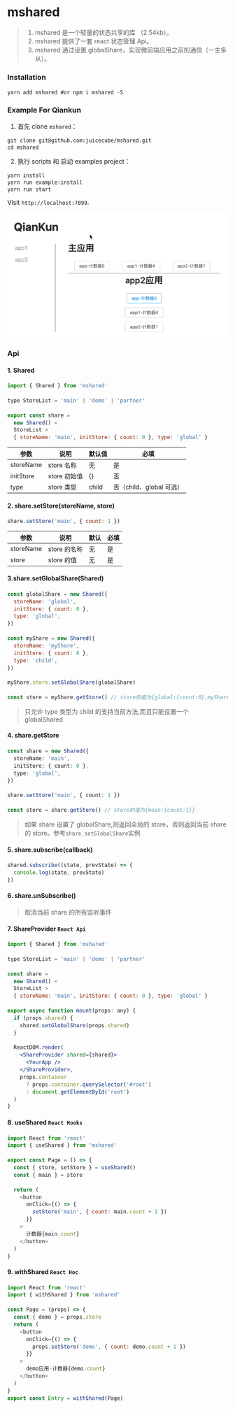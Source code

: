 # mshared

> 1. mshared 是一个轻量的状态共享的库 （2.54kb）。
> 2. mshared 提供了一套 react 状态管理 Api。
> 3. mshared 通过设置 globalShare，实现微前端应用之前的通信（一主多从）。

### Installation

```shell
yarn add mshared #or npm i mshared -S
```

### Example For Qiankun

1. 首先 clone `mshared`：

```shell
git clone git@github.com:juicecube/mshared.git
cd mshared
```

2. 执行 scripts 和 启动 examples project：

```shell
yarn install
yarn run example:install
yarn run start
```

Visit `http://localhost:7099`.

![image-20210401134231848](./doc/demo.gif)

### Api

#### 1. Shared

```js
import { Shared } from 'mshared'

type StoreList = 'main' | 'demo' | 'partner'

export const share =
  new Shared() <
  StoreList >
  { storeName: 'main', initStore: { count: 0 }, type: 'global' }
```

| 参数      | 说明         | 默认值 | 必填                     |
| --------- | ------------ | ------ | ------------------------ |
| storeName | store 名称   | 无     | 是                       |
| initStore | store 初始值 | {}     | 否                       |
| type      | store 类型   | child  | 否（child、global 可选） |

#### 2. share.setStore(storeName, store)

```js
share.setStore('main', { count: 1 })
```

| 参数      | 说明         | 默认 | 必填 |
| --------- | ------------ | ---- | ---- |
| storeName | store 的名称 | 无   | 是   |
| store     | store 的值   | 无   | 是   |

#### 3.share.setGlobalShare(Shared)

```js
const globalShare = new Shared({
  storeName: 'global',
  initStore: { count: 0 },
  type: 'global',
})

const myShare = new Shared({
  storeName: 'myShare',
  initStore: { count: 0 },
  type: 'child',
})

myShare.share.setGlobalShare(globalShare)

const store = myShare.getStore() // store的值为{global:{count:0},myShare:{count:0}}
```

> 只允许 type 类型为 child 的支持当前方法,而且只能设置一个 globalShared

#### 4. share.getStore

```ts
const share = new Shared({
  storeName: 'main',
  initStore: { count: 0 },
  type: 'global',
})

share.setStore('main', { count: 1 })

const store = share.getStore() // store的值为{main:{count:1}}
```

> 如果 share 设置了 globalShare,则返回全局的 store，否则返回当前 share 的 store。参考`share.setGlobalShare`实例

#### 5. share.subscribe(callback)

```js
shared.subscribe((state, prevState) => {
  console.log(state, prevState)
})
```

#### 6. share.unSubscribe()

> 取消当前 share 的所有监听事件

#### 7. ShareProvider `React Api`

```jsx
import { Shared } from 'mshared'

type StoreList = 'main' | 'demo' | 'partner'

const share =
  new Shared() <
  StoreList >
  { storeName: 'main', initStore: { count: 0 }, type: 'global' }

export async function mount(props: any) {
  if (props.shared) {
    shared.setGlobalShare(props.shared)
  }

  ReactDOM.render(
    <ShareProvider shared={shared}>
      <YourApp />
    </ShareProvider>,
    props.container
      ? props.container.querySelector('#root')
      : document.getElementById('root')
  )
}
```

#### 8. useShared `React Hooks`

```js
import React from 'react'
import { useShared } from 'mshared'

export const Page = () => {
  const { store, setStore } = useShared()
  const { main } = store

  return (
    <button
      onClick={() => {
        setStore('main', { count: main.count + 1 })
      }}
    >
      计数器{main.count}
    </button>
  )
}
```

#### 9. withShared `React Hoc`

```js
import React from 'react'
import { withShared } from 'mshared'

const Page = (props) => {
  const { demo } = props.store
  return (
    <button
      onClick={() => {
        props.setStore('demo', { count: demo.count + 1 })
      }}
    >
      demo应用-计数器{demo.count}
    </button>
  )
}
export const Entry = withShared(Page)
```
